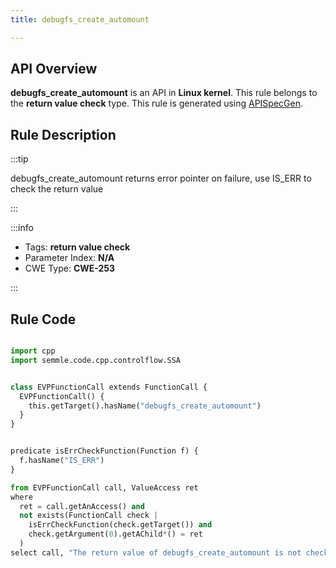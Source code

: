 ```yaml
---
title: debugfs_create_automount

---
```



## API Overview
**debugfs_create_automount** is an API in **Linux kernel**. This rule belongs to the **return value check** type. This rule is generated using [APISpecGen](../../tools/APISpecGen).
## Rule Description

:::tip

debugfs_create_automount returns error pointer on failure, use IS_ERR to check the return value

:::

:::info

- Tags: **return value check**
- Parameter Index: **N/A**
- CWE Type: **CWE-253**

:::

## Rule Code
```python

import cpp
import semmle.code.cpp.controlflow.SSA


class EVPFunctionCall extends FunctionCall {
  EVPFunctionCall() {
    this.getTarget().hasName("debugfs_create_automount")
  }
}


predicate isErrCheckFunction(Function f) {
  f.hasName("IS_ERR") 
}

from EVPFunctionCall call, ValueAccess ret
where
  ret = call.getAnAccess() and
  not exists(FunctionCall check |
    isErrCheckFunction(check.getTarget()) and
    check.getArgument(0).getAChild*() = ret
  )
select call, "The return value of debugfs_create_automount is not checked with IS_ERR."
    
```